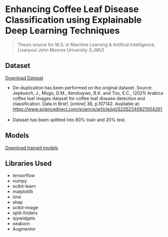 # Enhancing Coffee Leaf Disease Classification using Explainable Deep Learning Techniques

> Thesis source for M.S. in Machine Learning & Artifical Intelligence, Liverpool John Moores University (LJMU)

## Dataset

[Download Dataset](https://drive.google.com/file/d/1Iyw1oVjBeDA2WcHvtFrGezDpcJM77T8_/view?usp=sharing)

- De-duplication has been performed on the original dataset. Source: Jepkoech, J., Mugo, D.M., Kenduiywo, B.K. and Too, E.C., (2021) Arabica coffee leaf images dataset for coffee leaf disease detection and classification. Data in Brief, [online] 36, p.107142. Available at: https://www.sciencedirect.com/science/article/pii/S2352340921004261.
- Dataset has been splitted into 80% train and 20% test. 

## Models
[Download trained models](https://drive.google.com/drive/folders/1e1SrdLgBZRSTmEiCfrxs20GwCyPmuRHY?usp=sharing)

## Libraries Used

- tensorflow
- numpy
- scikit-learn
- matplotlib
- lime
- shap
- scikit-image
- split-folders
- ipywidgets
- seaborn
- Augmentor
